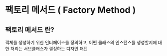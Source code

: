 # 팩토리 메서드 ( Factory Method )
## 팩토리 메서드 란?
객체를 생성하기 위한 인터페이스를 정의하고, 어떤 클래스의 인스턴스를 생성할지에 대한 처리는 서브클래스가 결정하는 디자인 패턴

##

